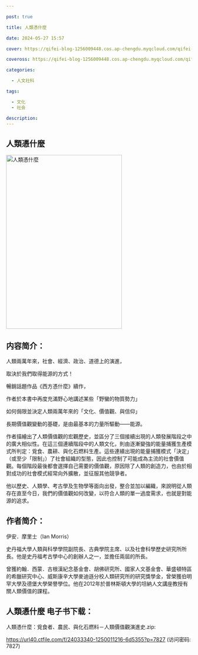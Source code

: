 ```yaml
---

post: true

title: 人類憑什麼

date: 2024-05-27 15:57

cover: https://qifei-blog-1256009448.cos.ap-chengdu.myqcloud.com/qifei-blog/65fe27df9f345e8d03d6722e.jpg

coveross: https://qifei-blog-1256009448.cos.ap-chengdu.myqcloud.com/qifei-blog/65fe27df9f345e8d03d6722e.jpg

categories:

  - 人文社科

tags:

  - 文化
  - 社会

description:
---
```


## 人類憑什麼
<img alt=" 人類憑什麼" class="aligncenter loaded" data-was-processed="true" decoding="async" fetchpriority="high" height="471" src="https://qifei-blog-1256009448.cos.ap-chengdu.myqcloud.com/qifei-blog/65fe27df9f345e8d03d6722e.jpg " style="cursor: zoom-in;" width="314"/>

## 内容简介：

人類兩萬年來，社會、經濟、政治、道德上的演進，

取決於我們取得能源的方式！

暢銷話題作品《西方憑什麼》續作，

作者於本書中再度充滿野心地講述某些「野蠻的物質勢力」

如何侷限並決定人類兩萬年來的「文化、價值觀、與信仰」

長期價值觀變動的基礎，是由最基本的力量所驅動——能源。

作者描繪出了人類價值觀的宏觀歷史，並區分了三個接續出現的人類發展階段之中的廣大相似性。在這三個連續階段中的人類文化，則由逐漸變強的能量捕獲生產模式所判定：覓食、農耕、與化石燃料生產。這些連續出現的能量捕獲模式「決定」（或至少「限制」）了社會組織的型態，因此也控制了可能成為主流的社會價值觀。每個階段最後都會選擇自己需要的價值觀，原因除了人類的創造力，也由於相對成功的社會模式經常向外擴散，並征服其他競爭者。

他以歷史、人類學、考古學及生物學等面向出發，整合並加以編織，來說明從人類存在直至今日，我們的價值觀如何改變，以符合人類的單一過度需求，也就是對能源的追求。

## 作者简介：

伊安．摩里士（Ian Morris）

史丹福大學人類與科學學院副院長、古典學院主席、以及社會科學歷史研究所所長。他是史丹福考古學中心的創辦人之一，並擔任兩屆的所長。

曾獲約翰．西蒙．古根漢紀念基金會、胡佛研究所、國家人文基金會、華盛頓特區的希臘研究中心、威斯康辛大學麥迪遜分校人類研究所的研究獎學金，曾榮獲伯明罕大學及德堡大學榮譽學位。他在2012年於普林斯頓大學的坦納人文講座教授有關人類價值的課程。

## 人類憑什麼 电子书下载：



人類憑什麼：覓食者、農民、與化石燃料－人類價值觀演進史.zip: 

https://url40.ctfile.com/f/24033340-1250011216-6d5355?p=7827 (访问密码: 7827)
